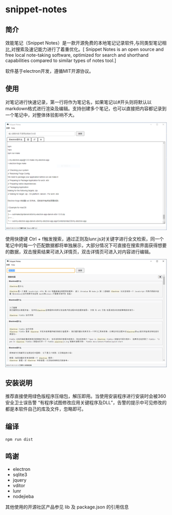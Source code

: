 # snippet-notes

## 简介

效能笔记（Snippet Notes）是一款开源免费的本地笔记记录软件,与同类型笔记相比,对搜索及速记能力进行了着重优化。[ Snippet Notes is an open source and free local note-taking software, optimized for search and shorthand capabilities compared to similar types of notes tool.]

软件基于electron开发，遵循MIT开源协议。


## 使用

对笔记进行快速记录，第一行将作为笔记名，如果笔记以#开头则将默认以markdown格式进行渲染及编辑。支持创建多个笔记，也可以直接把内容都记录到一个笔记中，对整体体验影响不大。

![edit](help/img/edit.png) 

使用快捷键 Ctrl + f触发搜索，通过正则及lunr.js对关键字进行全文检索，同一个笔记中的每一个匹配数据都将单独展示，大部分情况下可直接在搜索界面获得想要的数据，双击搜索结果可进入详情页，双击详情页可进入对内容进行编辑。

![search](help/img/search.png)  


## 安装说明

推荐直接使用绿色版程序压缩包，解压即用。当使用安装程序进行安装时会被360安全卫士误告警 “有程序试图修改应用关键程序及DLL”，告警的提示中可见修改的都是本软件自己的库及文件，忽略即可。


## 编译
```
npm run dist
```

## 鸣谢

- electron
- sqlite3
- jquery
- vditor
- lunr
- nodejieba

其他使用的开源社区产品参见 lib 及 package.json 的引用信息